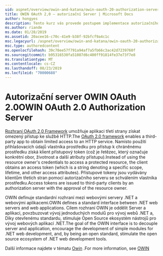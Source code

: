 ```yaml
---
uid: aspnet/overview/owin-and-katana/owin-oauth-20-authorization-server
title: OWIN OAuth 2,0 – autorizační Server | Microsoft Docs
author: hongyes
description: Tento kurz vás provede postupem implementace autorizačního serveru OAuth 2,0 pomocí middlewaru OWIN OAuth. Toto je pokročilý kurz, který pouze outlin...
ms.author: riande
ms.date: 01/28/2019
ms.assetid: 20acee16-c70c-41e9-b38f-92bfcf9a4c1c
msc.legacyurl: /aspnet/overview/owin-and-katana/owin-oauth-20-authorization-server
msc.type: authoredcontent
ms.openlocfilehash: 39c78ee57f791a94af7a5fb66c3ac42d7239760f
ms.sourcegitcommit: b95316530fa51087d6c400ff91814fe37e73f7e8
ms.translationtype: MT
ms.contentlocale: cs-CZ
ms.lasthandoff: 08/23/2019
ms.locfileid: "70000688"
---
```

# <a name="owin-oauth-20-authorization-server"></a><span data-ttu-id="41a2a-104">Autorizační server OWIN OAuth 2.0</span><span class="sxs-lookup"><span data-stu-id="41a2a-104">OWIN OAuth 2.0 Authorization Server</span></span>

<span data-ttu-id="41a2a-105">[Rozhraní OAuth 2,0 Framework](http://tools.ietf.org/html/rfc6749) umožňuje aplikaci třetí strany získat omezený přístup ke službě HTTP.</span><span class="sxs-lookup"><span data-stu-id="41a2a-105">The [OAuth 2.0 framework](http://tools.ietf.org/html/rfc6749) enables a third-party app to obtain limited access to an HTTP service.</span></span> <span data-ttu-id="41a2a-106">Namísto použití přihlašovacích údajů vlastníka prostředku pro přístup k chráněnému prostředku získá klient přístupový token (což je řetězec, který označuje konkrétní obor, životnost a další atributy přístupu).</span><span class="sxs-lookup"><span data-stu-id="41a2a-106">Instead of using the resource owner's credentials to access a protected resource, the client obtains an access token (which is a string denoting a specific scope, lifetime, and other access attributes).</span></span> <span data-ttu-id="41a2a-107">Přístupové tokeny jsou vydávány klientům třetích stran pomocí autorizačního serveru se schválením vlastníka prostředku.</span><span class="sxs-lookup"><span data-stu-id="41a2a-107">Access tokens are issued to third-party clients by an authorization server with the approval of the resource owner.</span></span>

<span data-ttu-id="41a2a-108">OWIN definuje standardní rozhraní mezi webovými servery .NET a webovými aplikacemi.</span><span class="sxs-lookup"><span data-stu-id="41a2a-108">OWIN defines a standard interface between .NET web servers and web applications.</span></span> <span data-ttu-id="41a2a-109">Cílem rozhraní OWIN je oddělit Server a aplikaci, povzbuzovat vývoj jednoduchých modulů pro vývoj webů .NET a, Díky otevřenému standardu, stimuluje Open Source ekosystém nástrojů pro vývoj webových aplikací .NET.</span><span class="sxs-lookup"><span data-stu-id="41a2a-109">The goal of the OWIN interface is to decouple server and application, encourage the development of simple modules for .NET web development, and, by being an open standard, stimulate the open source ecosystem of .NET web development tools.</span></span>

<span data-ttu-id="41a2a-110">Další informace najdete v tématu [Owin](http://owin.org/) .</span><span class="sxs-lookup"><span data-stu-id="41a2a-110">For more information, see [OWIN](http://owin.org/)</span></span>
